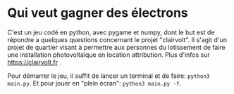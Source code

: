 # Qui veut gagner des électrons

C'est un jeu codé en python, avec pygame et numpy, dont le but est de répondre a quelques questions concernant le projet "clairvolt".
Il s'agit d'un projet de quartier visant à permettre aux personnes du lotissement de faire une installation photovoltaïque en location attribution.
Plus d'infos sur https://clairvolt.fr .

Pour démarrer le jeu, il suffit de lancer un terminal et de faire: `python3 main.py`.
Et pour jouer en "plein écran": `python3 main.py -f`.